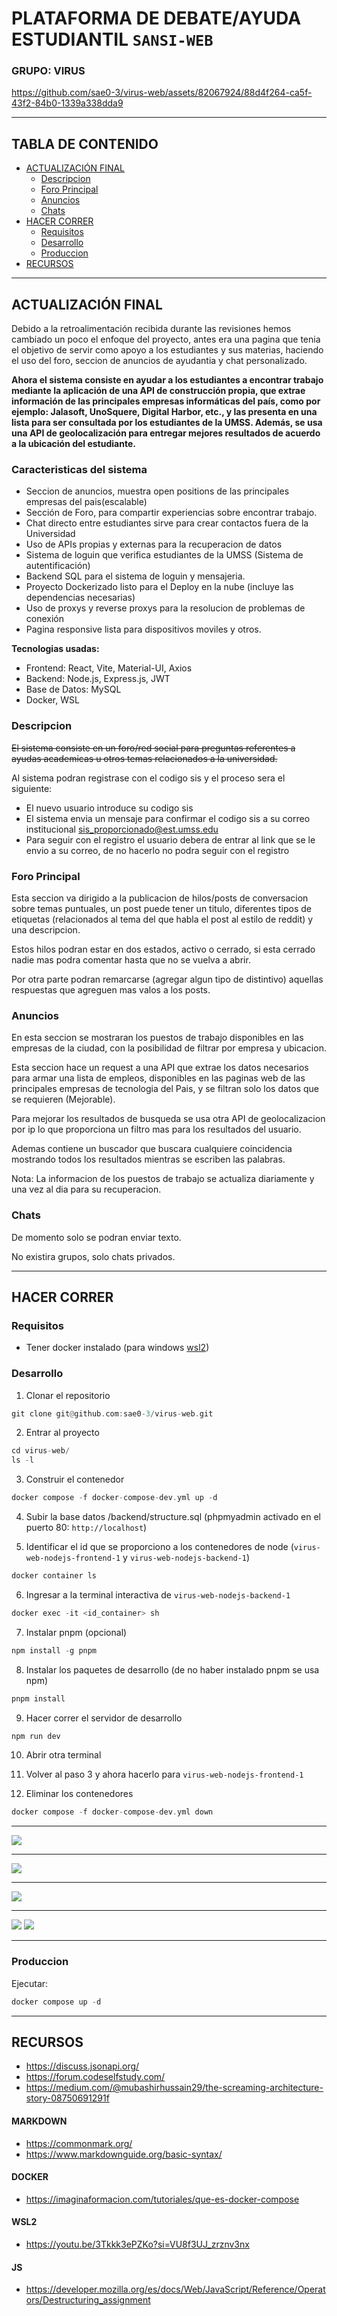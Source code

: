 # PLATAFORMA DE DEBATE/AYUDA ESTUDIANTIL `SANSI-WEB`
### GRUPO: VIRUS

https://github.com/sae0-3/virus-web/assets/82067924/88d4f264-ca5f-43f2-84b0-1339a338dda9

****
## TABLA DE CONTENIDO
* [ACTUALIZACIÓN FINAL](#actualizacion)
  * [Descripcion](#descripcion)
  * [Foro Principal](#foro-principal)
  * [Anuncios](#anuncios)
  * [Chats](#chats)
* [HACER CORRER](#hacer-correr)
  * [Requisitos](#requisitos)
  * [Desarrollo](#desarrollo)
  * [Produccion](#produccion)
* [RECURSOS](#recursos)


****
<a name="actualizacion"></a>
## ACTUALIZACIÓN FINAL

Debido a la retroalimentación recibida durante las revisiones hemos cambiado un poco el enfoque del proyecto, antes era una pagina que tenia el objetivo de servir como apoyo a los estudiantes y sus materias, haciendo el uso del foro, seccion de anuncios de ayudantia y chat personalizado.

**Ahora el sistema consiste en ayudar a los estudiantes a encontrar trabajo mediante la aplicación de una API de construcción propia, que extrae información de las principales empresas informáticas del país, como por ejemplo: Jalasoft, UnoSquere, Digital Harbor, etc., y las presenta en una lista para ser consultada por los estudiantes de la UMSS. Además, se usa una API de geolocalización para entregar mejores resultados de acuerdo a la ubicación del estudiante.**

<a name="descripcion"></a>
### Caracteristicas del sistema

- Seccion de anuncios, muestra open positions de las principales empresas del pais(escalable)
- Sección de Foro, para compartir experiencias sobre encontrar trabajo.
- Chat directo entre estudiantes sirve para crear contactos fuera de la Universidad
- Uso de APIs propias y externas para la recuperacion de datos
- Sistema de loguin que verifica estudiantes de la UMSS (Sistema de autentificación)
- Backend SQL para el sistema de loguin y mensajeria.
- Proyecto Dockerizado listo para el Deploy en la nube (incluye las dependencias necesarias)
- Uso de proxys y reverse proxys para la resolucion de problemas de conexión
- Pagina responsive lista para dispositivos moviles y otros.

**Tecnologias usadas:**
- Frontend: React, Vite, Material-UI, Axios
- Backend: Node.js, Express.js, JWT
- Base de Datos: MySQL
- Docker, WSL

<a name="descripcion"></a>
### Descripcion

~~El sistema consiste en un foro/red social para preguntas referentes a ayudas academicas u otros temas relacionados a la universidad.~~

Al sistema podran registrase con el codigo sis y el proceso sera el siguiente:

- El nuevo usuario introduce su codigo sis
- El sistema envia un mensaje para confirmar el codigo sis a su correo institucional sis_proporcionado@est.umss.edu
- Para seguir con el registro el usuario debera de entrar al link que se le envio a su correo, de no hacerlo no podra seguir con el registro

<a name="foro-principal"></a>
### Foro Principal

Esta seccion va dirigido a la publicacion de hilos/posts de conversacion sobre temas puntuales, un post puede tener un titulo, diferentes tipos de etiquetas (relacionados al tema del que habla el post al estilo de reddit) y una descripcion.

Estos hilos podran estar en dos estados, activo o cerrado, si esta cerrado nadie mas podra comentar hasta que no se vuelva a abrir.

Por otra parte podran remarcarse (agregar algun tipo de distintivo) aquellas respuestas que agreguen mas valos a los posts.

<a name="anuncios"></a>
### Anuncios

En esta seccion se mostraran los puestos de trabajo disponibles en las empresas de la ciudad, con la posibilidad de filtrar por empresa y ubicacion.

Esta seccion hace un request a una API que extrae los datos necesarios para armar una lista de empleos, disponibles en las paginas web de las principales empresas de tecnologia del Pais, y se filtran solo los datos que se requieren (Mejorable).

Para mejorar los resultados de busqueda se usa otra API de geolocalizacion por ip lo que proporciona un filtro mas para los resultados del usuario.

Ademas contiene un buscador que buscara cualquiere coincidencia mostrando todos los resultados mientras se escriben las palabras.

Nota: La informacion de los puestos de trabajo se actualiza diariamente y una vez al dia para su recuperacion.

<a name="chats"></a>
### Chats

De momento solo se podran enviar texto.

No existira grupos, solo chats privados.


****
<a name="hacer-correr"></a>
## HACER CORRER

<a name="requisitos"></a>
### Requisitos
  * Tener docker instalado (para windows [wsl2](https://learn.microsoft.com/es-es/windows/wsl/install))

<a name="desarrollo"></a>
### Desarrollo
1. Clonar el repositorio
```hs
git clone git@github.com:sae0-3/virus-web.git
```

2. Entrar al proyecto
```hs
cd virus-web/
ls -l
```

3. Construir el contenedor
```hs
docker compose -f docker-compose-dev.yml up -d
```

4. Subir la base datos /backend/structure.sql (phpmyadmin activado en el puerto 80: `http://localhost`)

5. Identificar el id que se proporciono a los contenedores de node (`virus-web-nodejs-frontend-1` y `virus-web-nodejs-backend-1`)
```hs
docker container ls
```

6. Ingresar a la terminal interactiva de `virus-web-nodejs-backend-1`
```hs
docker exec -it <id_container> sh
```

7. Instalar pnpm (opcional)
```hs
npm install -g pnpm
```

8. Instalar los paquetes de desarrollo (de no haber instalado pnpm se usa npm)
```hs
pnpm install
```

9. Hacer correr el servidor de desarrollo
```hs
npm run dev
```

10. Abrir otra terminal

11. Volver al paso 3 y ahora hacerlo para `virus-web-nodejs-frontend-1`

12. Eliminar los contenedores
```hs
docker compose -f docker-compose-dev.yml down
```

****
![](docs/1.png)
****
![](docs/2.png)
****
![](docs/3.png)
****
![](docs/4.png)
![](docs/5.png)
****

<a name="produccion"></a>
### Produccion
Ejecutar:

```hs
docker compose up -d
```

****
<a name="recursos"></a>
## RECURSOS
* https://discuss.jsonapi.org/
* https://forum.codeselfstudy.com/
* https://medium.com/@mubashirhussain29/the-screaming-architecture-story-08750691291f

#### MARKDOWN
  * https://commonmark.org/
  * https://www.markdownguide.org/basic-syntax/

#### DOCKER
  * https://imaginaformacion.com/tutoriales/que-es-docker-compose

#### WSL2
  * https://youtu.be/3Tkkk3ePZKo?si=VU8f3UJ_zrznv3nx

#### JS
  * https://developer.mozilla.org/es/docs/Web/JavaScript/Reference/Operators/Destructuring_assignment
